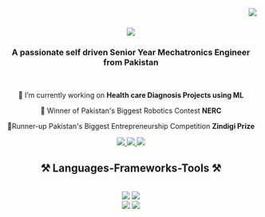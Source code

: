 <img align="right" src="https://visitor-badge.laobi.icu/badge?page_id=nijaasif.nijaasif" />
<h1 align="center">
    <img src="https://readme-typing-svg.herokuapp.com/?font=Righteous&size=35&center=true&vCenter=true&width=500&height=70&duration=4000&lines=Hi+There!+👋;+I'm+Nija+Asif!;" />
</h1>

<h3 align="center">A passionate self driven Senior Year Mechatronics Engineer from Pakistan </h3>

<br/>

<div align="center">
 
 🔭 I’m currently working on **Health care Diagnosis Projects using ML**
 
 🤖 Winner of Pakistan's Biggest Robotics Contest **NERC**
 <div align="center">
 
 🤖Runner-up Pakistan's Biggest Entrepreneurship Competition  **Zindigi Prize**
 
 </div>

 <div align="center"> 
  <a href="mailto:nasifmts@gmail.com">
    <img src="https://img.shields.io/badge/Gmail-333333?style=for-the-badge&logo=gmail&logoColor=red" target="_blank"/>
  </a>
  <a href="https://linkedin.com/in/nija-asif-19856521a/" target="_blank">
    <img src="https://img.shields.io/badge/LinkedIn-0077B5?style=for-the-badge&logo=linkedin&logoColor=white" target="_blank" />
  </a>
  <a href="https://medium.com/@nijawrk17">
     <img src="https://img.shields.io/badge/Medium-12100E?style=for-the-badge&logo=medium&logoColor=white" target="_blank"/> 
 </a>
  </div>

  <h2 align="center">⚒️ Languages-Frameworks-Tools ⚒️</h2>
<br/>
<div align="center">
    <img src="https://skillicons.dev/icons?i=vscode,github,figma" />
  <img src="https://img.shields.io/badge/Power%20BI-F2C811?style=for-the-badge&logo=Power%20BI&logoColor=black)](https://powerbi.microsoft.com/)"

</div>
<div align="center">
    <img src="https://skillicons.dev/icons?i=nodejs,python,c" />
  <img src="https://img.shields.io/badge/C++-00599C?style=for-the-badge&logo=cplusplus&logoColor=white"/>
<br/>

